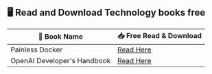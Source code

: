 ## 🖥️ Read and Download Technology books free
| 📖 Book Name | 📥 Free Read & Download |
|-------------|------------------------|
| Painless Docker | [Read Here](https://lit2talks.com/read_book.php?bookpath=911) |
| OpenAI Developer's Handbook | [Read Here](https://lit2talks.com/read_book.php?bookpath=913) |

